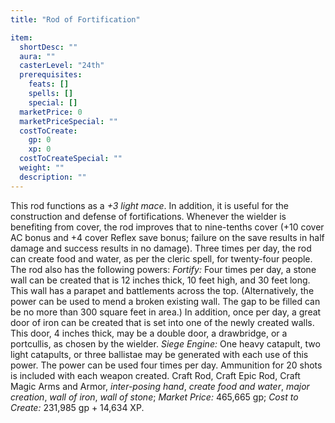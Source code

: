 ```yaml
---
title: "Rod of Fortification"

item:
  shortDesc: ""
  aura: ""
  casterLevel: "24th"
  prerequisites:
    feats: []
    spells: []
    special: []
  marketPrice: 0
  marketPriceSpecial: ""
  costToCreate:
    gp: 0
    xp: 0
  costToCreateSpecial: ""
  weight: ""
  description: ""
---
```

This rod functions as a _+3 light mace_. In addition, it is useful for the construction and defense of fortifications. Whenever the wielder is benefiting from cover, the rod improves that to nine-tenths cover (+10 cover AC bonus and +4 cover Reflex save bonus; failure on the save results in half damage and success results in no damage). Three times per day, the rod can create food and water, as per the cleric spell, for twenty-four people. The rod also has the following powers: _Fortify:_ Four times per day, a stone wall can be created that is 12 inches thick, 10 feet high, and 30 feet long. This wall has a parapet and battlements across the top. (Alternatively, the power can be used to mend a broken existing wall. The gap to be filled can be no more than 300 square feet in area.) In addition, once per day, a great door of iron can be created that is set into one of the newly created walls. This door, 4 inches thick, may be a double door, a drawbridge, or a portcullis, as chosen by the wielder. _Siege Engine:_ One heavy catapult, two light catapults, or three ballistae may be generated with each use of this power. The power can be used four times per day. Ammunition for 20 shots is included with each weapon created.
Craft Rod, Craft Epic Rod, Craft Magic Arms and Armor, _inter-posing hand_, _create food and water_, _major creation_, _wall of iron_, _wall of stone_; _Market Price:_ 465,665 gp; _Cost to Create:_ 231,985 gp + 14,634 XP.

